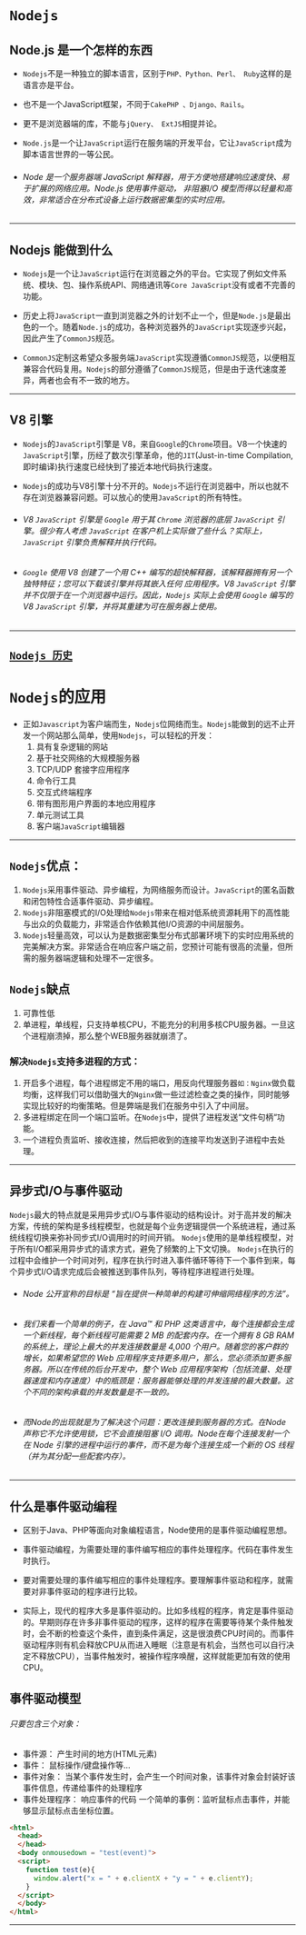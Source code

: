 # `Nodejs`
## Node.js 是一个怎样的东西
* `Nodejs`不是一种独立的脚本语言，区别于`PHP、Python、Perl、 Ruby`这样的是语言亦是平台。
* 也不是一个JavaScript框架，不同于`CakePHP 、Django、Rails`。
* 更不是浏览器端的库，不能与`jQuery、 ExtJS`相提并论。
* `Node.js`是一个让`JavaScript`运行在服务端的开发平台，它让`JavaScript`成为脚本语言世界的一等公民。

* ###### Node 是一个服务器端 JavaScript 解释器，用于方便地搭建响应速度快、易于扩展的网络应用。Node.js 使用事件驱动， 非阻塞I/O 模型而得以轻量和高效，非常适合在分布式设备上运行数据密集型的实时应用。
---
## Nodejs 能做到什么
* `Nodejs`是一个让`JavaScript`运行在浏览器之外的平台。它实现了例如文件系统、模块、包、操作系统API、网络通讯等`Core JavaScript`没有或者不完善的功能。

* 历史上将`JavaScript`一直到浏览器之外的计划不止一个，但是`Node.js`是最出色的一个。随着`Node.js`的成功，各种浏览器外的`JavaScript`实现逐步兴起，因此产生了`CommonJS`规范。

* `CommonJS`定制这希望众多服务端`JavaScript`实现遵循`CommonJS`规范，以便相互兼容合代码复用。`Nodejs`的部分遵循了`CommonJS`规范，但是由于迭代速度差异，两者也会有不一致的地方。
---
## V8 引擎
* `Nodejs`的`JavaScript`引擎是  V8，来自`Google`的`Chrome`项目。V8一个快速的`JavaScript`引擎，历经了数次引擎革命，他的`JIT`(Just-in-time Compilation,即时编译)执行速度已经快到了接近本地代码执行速度。

* `Nodejs`的成功与V8引擎十分不开的。`Nodejs`不运行在浏览器中，所以也就不存在浏览器兼容问题。可以放心的使用`JavaScript`的所有特性。
* ###### V8 `JavaScript` 引擎是 `Google` 用于其 `Chrome` 浏览器的底层 `JavaScript` 引擎。很少有人考虑 `JavaScript` 在客户机上实际做了些什么？实际上，`JavaScript` 引擎负责解释并执行代码。
* ###### `Google` 使用 V8 创建了一个用 C++ 编写的超快解释器，该解释器拥有另一个独特特征；您可以下载该引擎并将其嵌入任何 应用程序。V8 `JavaScript` 引擎并不仅限于在一个浏览器中运行。因此，`Nodejs` 实际上会使用 `Google` 编写的 V8 `JavaScript` 引擎，并将其重建为可在服务器上使用。
---
[`Nodejs 历史`](http://www.infoq.com/cn/articles/node-js-and-io-js/)
---
# `Nodejs`的应用
* 正如`Javascript`为客户端而生，`Nodejs`位网络而生。`Nodejs`能做到的远不止开发一个网站那么简单，使用`Nodejs`，可以轻松的开发：
    1. 具有复杂逻辑的网站
    2. 基于社交网络的大规模服务器
    3. TCP/UDP 套接字应用程序
    4. 命令行工具
    5. 交互式终端程序
    6. 带有图形用户界面的本地应用程序
    7. 单元测试工具
    8. 客户端`JavaScript`编辑器
---
## `Nodejs`优点：
  1. `Nodejs`采用事件驱动、异步编程，为网络服务而设计。`JavaScript`的匿名函数和闭包特性合适事件驱动、异步编程。
  2. `Nodejs`非阻塞模式的I/O处理给`Nodejs`带来在相对低系统资源耗用下的高性能与出众的负载能力，非常适合作依赖其他I/O资源的中间层服务。
  3. `Nodejs`轻量高效，可以认为是数据密集型分布式部署环境下的实时应用系统的完美解决方案。非常适合在响应客户端之前，您预计可能有很高的流量，但所需的服务器端逻辑和处理不一定很多。
  
## `Nodejs`缺点
  1. 可靠性低
  1. 单进程，单线程，只支持单核CPU，不能充分的利用多核CPU服务器。一旦这个进程崩溃掉，那么整个WEB服务器就崩溃了。
  
### 解决`Nodejs`支持多进程的方式：
  1. 开启多个进程，每个进程绑定不用的端口，用反向代理服务器`如：Nginx`做负载均衡，这样我们可以借助强大的`Nginx`做一些过滤检查之类的操作，同时能够实现比较好的均衡策略。但是弊端是我们在服务中引入了中间层。
  1. 多进程绑定在同一个端口监听。在`Nodejs`中，提供了进程发送“文件句柄“功能。
  1. 一个进程负责监听、接收连接，然后把收到的连接平均发送到子进程中去处理。
---
## 异步式I/O与事件驱动
  `Nodejs`最大的特点就是采用异步式I/O与事件驱动的结构设计。对于高并发的解决方案，传统的架构是多线程模型，也就是每个业务逻辑提供一个系统进程，通过系统线程切换来弥补同步式I/O调用时的时间开销。
  `Nodejs`使用的是单线程模型，对于所有I/O都采用异步式的请求方式，避免了频繁的上下文切换。
  `Nodejs`在执行的过程中会维护一个时间对列，程序在执行时进入事件循环等待下一个事件到来，每个异步式I/O请求完成后会被推送到事件队列，等待程序进程进行处理。
* ###### Node 公开宣称的目标是 “旨在提供一种简单的构建可伸缩网络程序的方法”。
* ###### 我们来看一个简单的例子，在 Java™ 和 PHP 这类语言中，每个连接都会生成一个新线程，每个新线程可能需要 2 MB 的配套内存。在一个拥有 8 GB RAM 的系统上，理论上最大的并发连接数量是 4,000 个用户。随着您的客户群的增长，如果希望您的 Web 应用程序支持更多用户，那么，您必须添加更多服务器。所以在传统的后台开发中，整个 Web 应用程序架构（包括流量、处理器速度和内存速度）中的瓶颈是：服务器能够处理的并发连接的最大数量。这个不同的架构承载的并发数量是不一致的。
* ###### 而Node的出现就是为了解决这个问题：更改连接到服务器的方式。在Node 声称它不允许使用锁，它不会直接阻塞 I/O 调用。Node在每个连接发射一个在 Node 引擎的进程中运行的事件，而不是为每个连接生成一个新的 OS 线程（并为其分配一些配套内存）。
---
## 什么是事件驱动编程
* 区别于Java、PHP等面向对象编程语言，Node使用的是事件驱动编程思想。

* 事件驱动编程，为需要处理的事件编写相应的事件处理程序。代码在事件发生时执行。

* 要对需要处理的事件编写相应的事件处理程序。要理解事件驱动和程序，就需要对非事件驱动的程序进行比较。

* 实际上，现代的程序大多是事件驱动的。比如多线程的程序，肯定是事件驱动的。早期则存在许多非事件驱动的程序，这样的程序在需要等待某个条件触发时，会不断的检查这个条件，直到条件满足，这是很浪费CPU时间的。而事件驱动程序则有机会释放CPU从而进入睡眠（注意是有机会，当然也可以自行决定不释放CPU），当事件触发时，被操作程序唤醒，这样就能更加有效的使用CPU。

## 事件驱动模型
###### 只要包含三个对象：
* 事件源：      产生时间的地方(HTML元素)
* 事件：        鼠标操作/键盘操作等...
* 事件对象：    当某个事件发生时，会产生一个时间对象，该事件对象会封装好该事件信息，传递给事件的处理程序
* 事件处理程序： 响应事件的代码
一个简单的事例：监听鼠标点击事件，并能够显示鼠标点击坐标位置。
```html
<html>
  <head>
  </head>
  <body onmousedown = "test(event)">
  <script>
    function test(e){
      window.alert("x = " + e.clientX + "y = " + e.clientY);
    }
  </script>
  </body>
</html>
```
---
